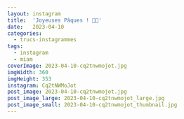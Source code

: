 ```yaml
---
layout: instagram
title:  'Joyeuses Pâques ! 🐣🐓'
date:   2023-04-10
categories: 
  - trucs-instagrammes
tags:
  - instagram
  - miam
coverImage: 2023-04-10-cq2tnwmojot.jpg
imgWidth: 360
imgHeight: 353
instagram: Cq2tNWMoJot
post_image: 2023-04-10-cq2tnwmojot.jpg
post_image_large: 2023-04-10-cq2tnwmojot_large.jpg
post_image_small: 2023-04-10-cq2tnwmojot_thumbnail.jpg
---
```



